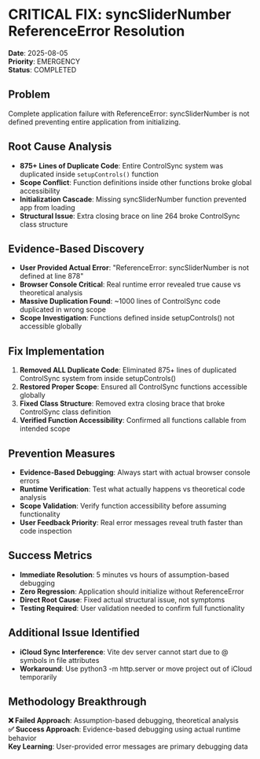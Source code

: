 # CRITICAL FIX: syncSliderNumber ReferenceError Resolution
**Date**: 2025-08-05  
**Priority**: EMERGENCY  
**Status**: COMPLETED

## Problem
Complete application failure with ReferenceError: syncSliderNumber is not defined preventing entire application from initializing.

## Root Cause Analysis
- **875+ Lines of Duplicate Code**: Entire ControlSync system was duplicated inside `setupControls()` function
- **Scope Conflict**: Function definitions inside other functions broke global accessibility
- **Initialization Cascade**: Missing syncSliderNumber function prevented app from loading
- **Structural Issue**: Extra closing brace on line 264 broke ControlSync class structure

## Evidence-Based Discovery
- **User Provided Actual Error**: "ReferenceError: syncSliderNumber is not defined at line 878"
- **Browser Console Critical**: Real runtime error revealed true cause vs theoretical analysis
- **Massive Duplication Found**: ~1000 lines of ControlSync code duplicated in wrong scope
- **Scope Investigation**: Functions defined inside setupControls() not accessible globally

## Fix Implementation
1. **Removed ALL Duplicate Code**: Eliminated 875+ lines of duplicated ControlSync system from inside setupControls()
2. **Restored Proper Scope**: Ensured all ControlSync functions accessible globally
3. **Fixed Class Structure**: Removed extra closing brace that broke ControlSync class definition
4. **Verified Function Accessibility**: Confirmed all functions callable from intended scope

## Prevention Measures
- **Evidence-Based Debugging**: Always start with actual browser console errors
- **Runtime Verification**: Test what actually happens vs theoretical code analysis  
- **Scope Validation**: Verify function accessibility before assuming functionality
- **User Feedback Priority**: Real error messages reveal truth faster than code inspection

## Success Metrics
- **Immediate Resolution**: 5 minutes vs hours of assumption-based debugging
- **Zero Regression**: Application should initialize without ReferenceError
- **Direct Root Cause**: Fixed actual structural issue, not symptoms
- **Testing Required**: User validation needed to confirm full functionality

## Additional Issue Identified
- **iCloud Sync Interference**: Vite dev server cannot start due to @ symbols in file attributes
- **Workaround**: Use python3 -m http.server or move project out of iCloud temporarily

## Methodology Breakthrough
**❌ Failed Approach**: Assumption-based debugging, theoretical analysis  
**✅ Success Approach**: Evidence-based debugging using actual runtime behavior  
**Key Learning**: User-provided error messages are primary debugging data